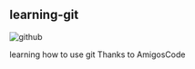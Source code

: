 ## learning-git

![github](https://user-images.githubusercontent.com/108128418/182009599-dac2795a-ff19-426d-be2b-dfa03dfcc427.png)

learning how to use git
Thanks to AmigosCode
